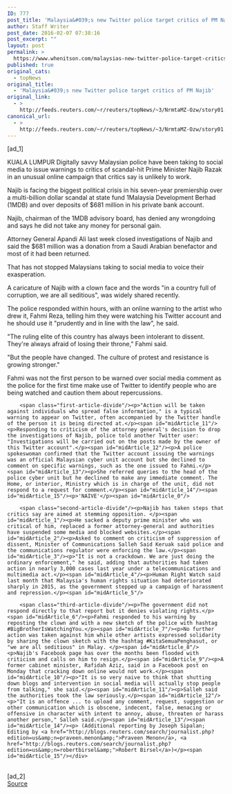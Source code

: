 ```yaml
---
ID: 777
post_title: 'Malaysia&#039;s new Twitter police target critics of PM Najib'
author: Staff Writer
post_date: 2016-02-07 07:38:16
post_excerpt: ""
layout: post
permalink: >
  https://www.whenitson.com/malaysias-new-twitter-police-target-critics-of-pm-najib/
published: true
original_cats:
  - topNews
original_title:
  - 'Malaysia&#039;s new Twitter police target critics of PM Najib'
original_link:
  - >
    http://feeds.reuters.com/~r/reuters/topNews/~3/NrmtaMZ-Ozw/story01.htm
canonical_url:
  - >
    http://feeds.reuters.com/~r/reuters/topNews/~3/NrmtaMZ-Ozw/story01.htm
---
```

 [ad_1]
<br><div id="articleText">
<span id="midArticle_start"/>

<span id="midArticle_0"/><span class="focusParagraph" readability="4"><p><span class="articleLocation">KUALA LUMPUR</span> Digitally savvy Malaysian police have been taking to social media to issue warnings to critics of scandal-hit Prime Minister Najib Razak in an unusual online campaign that critics say is unlikely to work.</p></span><span id="midArticle_1"/><p>Najib is facing the biggest political crisis in his seven-year premiership over a multi-billion dollar scandal at state fund 1Malaysia Development Berhad (1MDB) and over deposits of $681 million in his private bank account.</p><span id="midArticle_2"/><p>Najib, chairman of the 1MDB advisory board, has denied any wrongdoing and says he did not take any money for personal gain.</p><span id="midArticle_3"/><p>Attorney General Apandi Ali last week closed investigations of Najib and said the $681 million was a donation from a Saudi Arabian benefactor and most of it had been returned.</p><span id="midArticle_4"/><p>That has not stopped Malaysians taking to social media to voice their exasperation.</p><span id="midArticle_5"/><p>A caricature of Najib with a clown face and the words "in a country full of corruption, we are all seditious", was widely shared recently.</p><span id="midArticle_6"/><p>The police responded within hours, with an online warning to the artist who drew it, Fahmi Reza, telling him they were watching his Twitter account and he should use it "prudently and in line with the law", he said.</p><span id="midArticle_7"/><p>"The ruling elite of this country has always been intolerant to dissent. They're always afraid of losing their throne," Fahmi said. </p><span id="midArticle_8"/><p>"But the people have changed. The culture of protest and resistance is growing stronger."</p><span id="midArticle_9"/><p>Fahmi was not the first person to be warned over social media comment as the police for the first time make use of Twitter to identify people who are being watched and caution them about repercussions.</p><span id="midArticle_10"/>
        
        <span class="first-article-divide"/><p>"Action will be taken against individuals who spread false information," is a typical warning to appear on Twitter, often accompanied by the Twitter handle of the person it is being directed at.</p><span id="midArticle_11"/><p>Responding to criticism of the attorney general's decision to drop the investigations of Najib, police told another Twitter user: "Investigations will be carried out on the posts made by the owner of this Twitter account".</p><span id="midArticle_12"/><p>A police spokeswoman confirmed that the Twitter account issuing the warnings was an official Malaysian cyber unit account but she declined to comment on specific warnings, such as the one issued to Fahmi.</p><span id="midArticle_13"/><p>She referred queries to the head of the police cyber unit but he declined to make any immediate comment. The Home, or interior, Ministry which is in charge of the unit, did not respond to a request for comment.</p><span id="midArticle_14"/><span id="midArticle_15"/><p>'NAIVE'</p><span id="midArticle_0"/>
        
        <span class="second-article-divide"/><p>Najib has taken steps that critics say are aimed at stemming opposition. </p><span id="midArticle_1"/><p>He sacked a deputy prime minister who was critical of him, replaced a former attorney-general and authorities have suspended some media and blocked websites.</p><span id="midArticle_2"/><p>Asked to comment on criticism of suppression of dissent, Minister of Communications Salleh Said Keruak said police and the communications regulator were enforcing the law.</p><span id="midArticle_3"/><p>"It is not a crackdown. We are just doing the ordinary enforcement," he said, adding that authorities had taken action in nearly 3,000 cases last year under a telecommunications and multimedia act.</p><span id="midArticle_4"/><p>Human Right Watch said last month that Malaysia's human rights situation had deteriorated sharply in 2015, as the government stepped up a campaign of harassment and repression.</p><span id="midArticle_5"/>
        
        <span class="third-article-divide"/><p>The government did not respond directly to that report but it denies violating rights.</p><span id="midArticle_6"/><p>Fahmi responded to his warning by reposting the clown and with a new sketch of the police with hashtag #BigBrotherIsWatchingYou.</p><span id="midArticle_7"/><p>No further action was taken against him while other artists expressed solidarity by sharing the clown sketch with the hashtag #KitaSemuaPenghasut, or "we are all seditious" in Malay. </p><span id="midArticle_8"/><p>Najib's Facebook page has over the months been flooded with criticism and calls on him to resign.</p><span id="midArticle_9"/><p>A former cabinet minister, Rafidah Aziz, said in a Facebook post on Monday that cracking down online would not work.</p><span id="midArticle_10"/><p>"It is so very naive to think that shutting down blogs and intervention in social media will actually stop people from talking," she said.</p><span id="midArticle_11"/><p>Salleh said the authorities took the law seriously.</p><span id="midArticle_12"/><p>"It is an offence ... to upload any comment, request, suggestion or other communication which is obscene, indecent, false, menacing or offensive in character with intent to annoy, abuse, threaten or harass another person," Salleh said.</p><span id="midArticle_13"/><span id="midArticle_14"/><p> (Additional reporting by Joseph Sipalan; Editing by <a href="http://blogs.reuters.com/search/journalist.php?edition=us&amp;n=praveen.menon&amp;">Praveen Menon</a>, <a href="http://blogs.reuters.com/search/journalist.php?edition=us&amp;n=robertbirsel&amp;">Robert Birsel</a>)</p><span id="midArticle_15"/></div>
<br>[ad_2]
<br><a href="http://feeds.reuters.com/~r/reuters/topNews/~3/NrmtaMZ-Ozw/story01.htm">Source </a>